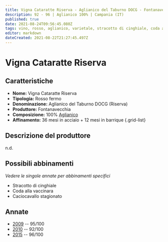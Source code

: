 ```yaml
---
title: Vigna Cataratte Riserva - Aglianico del Taburno DOCG - Fontanavecchia
description: 92 - 96 | Aglianico 100% | Campania (IT)
published: true
date: 2021-08-24T09:56:45.080Z
tags: vino, rosso, aglianico, varietale, stracotto di cinghiale, coda alla vaccinara, caciocavallo stagionato
editor: markdown
dateCreated: 2021-08-22T21:27:45.497Z
---
```


# Vigna Cataratte Riserva

## Caratteristiche
- **Nome:** Vigna Cataratte Riserva
- **Tipologia:** Rosso fermo
- **Denominazione:** Aglianico del Taburno DOCG (Riserva)
- **Produttore:** Fontanavecchia
- **Composizione:** 100% [Aglianico](/vitigni/bacca-nera/aglianico)
- **Affinamento:** 36 mesi in acciaio + 12 mesi in barrique
{.grid-list}

## Descrizione del produttore

n.d.

## Possibili abbinamenti
*Vedere le singole annate per abbinamenti specifici*

- Stracotto di cinghiale
- Coda alla vaccinara
- Caciocavallo stagionato

## Annate
- [2009](/vini/Italia/Campania/Fontanavecchia/Vigna-Cataratte-Riserva/2009) -- 95/100
- [2010](/vini/Italia/Campania/Fontanavecchia/Vigna-Cataratte-Riserva/2010) -- 92/100
- [2015](vini/Italia/Campania/Fontanavecchia/Vigna-Cataratte-Riserva/2015) -- 96/100 